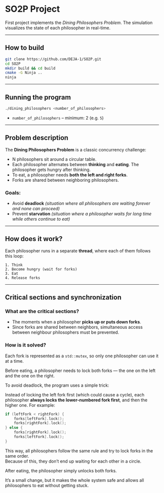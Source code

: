 # SO2P Project

First project implements the *Dining Philosophers Problem*. The simulation visualizes the state of each philosopher in real-time.

---

##  How to build

```bash
git clone https://github.com/DEJA-1/SO2P.git
cd SO2P
mkdir build && cd build
cmake -G Ninja ..
ninja
```

---

## Running the program

```bash
./dining_philosophers <number_of_philosophers>
```

- `number_of_philosophers` – minimum: 2 (e.g. `5`)

---

## Problem description

The **Dining Philosophers Problem** is a classic concurrency challenge:
- N philosophers sit around a circular table.
- Each philosopher alternates between **thinking** and **eating**. The philosopher gets hungry after thinking.
- To eat, a philosopher needs **both the left and right forks**.
- Forks are shared between neighboring philosophers.

### Goals:
- Avoid **deadlock** *(situation where all philosophers are waiting forever and none can proceed)*
- Prevent **starvation** *(situation where a philosopher waits for long time while others continue to eat)*

---

## How does it work?

Each philosopher runs in a separate **thread**, where each of them follows this loop: 

    1. Think
    2. Become hungry (wait for forks)
    3. Eat
    4. Release forks

---

## Critical sections and synchronization

### What are the critical sections?
- The moments when a philosopher **picks up or puts down forks**.
- Since forks are shared between neighbors, simultaneous access between neighbour philosophers must be prevented.

###  How is it solved?

Each fork is represented as a `std::mutex`, so only one philosopher can use it at a time.

Before eating, a philosopher needs to lock both forks — the one on the left and the one on the right.

To avoid deadlock, the program uses a simple trick:

Instead of locking the left fork first (which could cause a cycle), each philosopher **always locks the lower-numbered fork first**, and then the higher one. For example:

```cpp
if (leftFork < rightFork) {
    forks[leftFork].lock();
    forks[rightFork].lock();
} else {
    forks[rightFork].lock();
    forks[leftFork].lock();
}
```

This way, all philosophers follow the same rule and try to lock forks in the same order.  
Because of this, they don’t end up waiting for each other in a circle.

After eating, the philosopher simply unlocks both forks.

It’s a small change, but it makes the whole system safe and allows all philosophers to eat without getting stuck.
